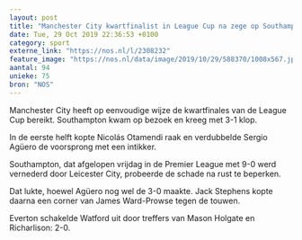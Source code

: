 ```yaml
---
layout: post
title: "Manchester City kwartfinalist in League Cup na zege op Southampton"
date: Tue, 29 Oct 2019 22:36:53 +0100
category: sport
externe_link: "https://nos.nl/l/2308232"
feature_image: "https://nos.nl/data/image/2019/10/29/588370/1008x567.jpg"
aantal: 94
unieke: 75
bron: "NOS"
---
```


<p>Manchester City heeft op eenvoudige wijze de kwartfinales van de League Cup bereikt. Southampton kwam op bezoek en kreeg met 3-1 klop.</p>
<p>In de eerste helft kopte Nicolás Otamendi raak en verdubbelde Sergio Agüero de voorsprong met een intikker.</p>
<p>Southampton, dat afgelopen vrijdag in de Premier League met 9-0 werd vernederd door Leicester City, probeerde de schade na rust te beperken.</p>
<p>Dat lukte, hoewel Agüero nog wel de 3-0 maakte. Jack Stephens kopte daarna een corner van James Ward-Prowse tegen de touwen.</p>
<p>Everton schakelde Watford uit door treffers van Mason Holgate en Richarlison: 2-0.</p>
